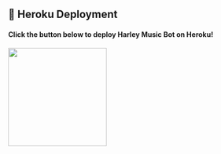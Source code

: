 
## 🚀 Heroku Deployment

<h4>Click the button below to deploy Harley Music Bot on Heroku!</h4>    
<a href="https://dashboard.heroku.com/new?template=https://github.com/MrProgrammer72/HarleyMusic"><img src="https://img.shields.io/badge/Deploy%20To%20Heroku-blueviolet?style=for-the-badge&logo=heroku" width="200""/></a>


